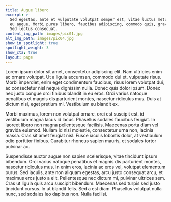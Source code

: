 ```yaml
---
title: Augue libero
excerpt: >-
  Sed egestas, ante et vulputate volutpat semper est, vitae luctus metus libero
  eu augue. Morbi purus libero, faucibus adipiscing, commodo quis, gravida est.
  Sed lectus consequat.
content_img_path: images/pic01.jpg
alt_img_path: images/pic04.jpg
show_in_spotlight: true
spotlight_weight: 3
show_cta: true
layout: page
---
```


 Lorem ipsum dolor sit amet, consectetur adipiscing elit. Nam ultricies enim ac ornare volutpat. Ut a ligula accumsan, commodo dui et, vulputate risus. Morbi imperdiet, enim eget condimentum faucibus, risus lorem volutpat dui, ac consectetur nisl neque dignissim nulla. Donec quis dolor ipsum. Donec nec justo congue orci finibus blandit in eu eros. Orci varius natoque penatibus et magnis dis parturient montes, nascetur ridiculus mus. Duis at dictum nisi, eget pretium mi. Vestibulum eu blandit ex.

Morbi maximus, lorem non volutpat ornare, orci est suscipit est, id vestibulum magna lacus id lacus. Phasellus sodales faucibus feugiat. In laoreet libero non magna pellentesque facilisis. Maecenas porta diam vel gravida euismod. Nullam id nisi molestie, consectetur urna non, lacinia massa. Cras sit amet feugiat nisl. Fusce iaculis lobortis dolor, at vestibulum odio porttitor finibus. Curabitur rhoncus sapien mauris, et sodales tortor pulvinar ac.

Suspendisse auctor augue non sapien scelerisque, vitae tincidunt ipsum bibendum. Orci varius natoque penatibus et magnis dis parturient montes, nascetur ridiculus mus. In enim eros, lacinia ac eros vel, volutpat elementum purus. Sed iaculis, ante non aliquam egestas, arcu justo consequat arcu, et maximus eros justo a elit. Pellentesque nec dictum mi, pulvinar ultrices sem. Cras ut ligula quis arcu suscipit bibendum. Maecenas sed turpis sed justo tincidunt cursus. In ut blandit felis. Sed a est diam. Phasellus volutpat nulla nunc, sed sodales leo dapibus non. Nulla facilisi.